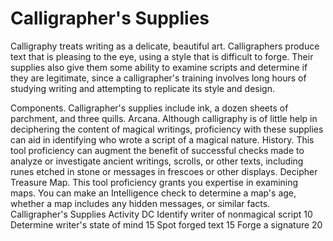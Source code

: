 # Calligrapher's Supplies

Calligraphy treats writing as a delicate, beautiful art. Calligraphers produce text that is pleasing to the eye, using a style that is difficult to forge. Their supplies also give them some ability to examine scripts and determine if they are legitimate, since a calligrapher's training involves long hours of studying writing and attempting to replicate its style and design.

Components. Calligrapher's supplies include ink, a dozen sheets of parchment, and three quills. Arcana. Although calligraphy is of little help in deciphering the content of magical writings, proficiency with these supplies can aid in identifying who wrote a script of a magical nature. History. This tool proficiency can augment the benefit of successful checks made to analyze or investigate ancient writings, scrolls, or other texts, including runes etched in stone or messages in frescoes or other displays. Decipher Treasure Map. This tool proficiency grants you expertise in examining maps. You can make an Intelligence check to determine a map's age, whether a map includes any hidden messages, or similar facts. Calligrapher's Supplies Activity DC Identify writer of nonmagical script 10 Determine writer's state of mind 15 Spot forged text 15 Forge a signature 20

